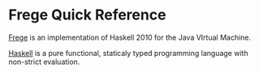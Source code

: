
# Frege Quick Reference

[Frege](https://github.com/Frege/frege) is an implementation of Haskell 2010 for the Java VIrtual Machine.

[Haskell](http://haskell.org) is a pure functional, staticaly typed programming language with non-strict evaluation.



